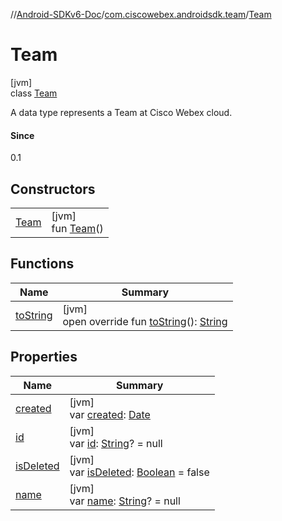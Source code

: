 //[Android-SDKv6-Doc](../../../index.md)/[com.ciscowebex.androidsdk.team](../index.md)/[Team](index.md)

# Team

[jvm]\
class [Team](index.md)

A data type represents a Team at Cisco Webex cloud.

#### Since

0.1

## Constructors

| | |
|---|---|
| [Team](-team.md) | [jvm]<br>fun [Team](-team.md)() |

## Functions

| Name | Summary |
|---|---|
| [toString](to-string.md) | [jvm]<br>open override fun [toString](to-string.md)(): [String](https://kotlinlang.org/api/latest/jvm/stdlib/kotlin/-string/index.html) |

## Properties

| Name | Summary |
|---|---|
| [created](created.md) | [jvm]<br>var [created](created.md): [Date](https://docs.oracle.com/javase/8/docs/api/java/util/Date.html) |
| [id](id.md) | [jvm]<br>var [id](id.md): [String](https://kotlinlang.org/api/latest/jvm/stdlib/kotlin/-string/index.html)? = null |
| [isDeleted](is-deleted.md) | [jvm]<br>var [isDeleted](is-deleted.md): [Boolean](https://kotlinlang.org/api/latest/jvm/stdlib/kotlin/-boolean/index.html) = false |
| [name](name.md) | [jvm]<br>var [name](name.md): [String](https://kotlinlang.org/api/latest/jvm/stdlib/kotlin/-string/index.html)? = null |
